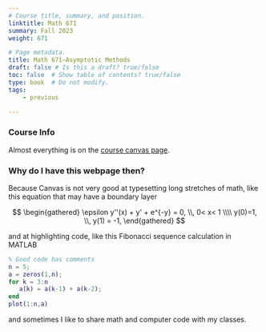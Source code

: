 ```yaml
---
# Course title, summary, and position.
linktitle: Math 671
summary: Fall 2023
weight: 671

# Page metadata.
title: Math 671–Asymptotic Methods
draft: false # Is this a draft? true/false
toc: false  # Show table of contents? true/false
type: book  # Do not modify.
tags: 
    - previous

---
```


### Course Info
Almost everything is on the [course canvas page](https://njit.instructure.com/courses/31528).

### Why do I have this webpage then?

Because Canvas is not very good at typesetting long stretches of math, like this equation that may have a boundary layer

$$
\begin{gathered}
\epsilon y''(x) + y' + e^{-y} = 0, \\, 0< x< 1 \\\\
y(0)=1,   \\, y(1) = -1,
\end{gathered}
$$

and at highlighting code, like this Fibonacci sequence calculation in MATLAB

```matlab
% Good code has comments
n = 5;
a = zeros(1,n);
for k = 3:n
   a(k) = a(k-1) + a(k-2);
end
plot(1:n,a)
```
and sometimes I like to share math and computer code with my classes.